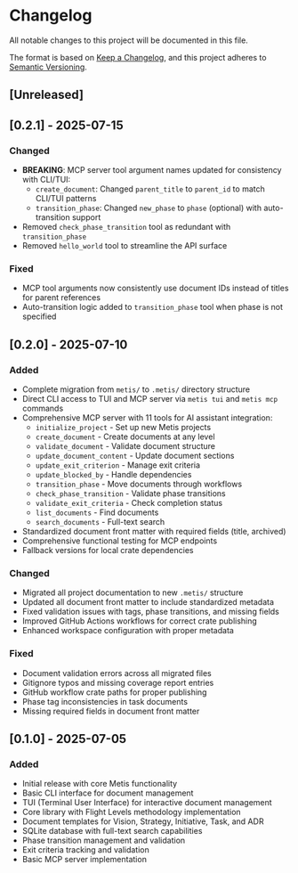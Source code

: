 # Changelog

All notable changes to this project will be documented in this file.

The format is based on [Keep a Changelog](https://keepachangelog.com/en/1.0.0/),
and this project adheres to [Semantic Versioning](https://semver.org/spec/v2.0.0.html).

## [Unreleased]

## [0.2.1] - 2025-07-15

### Changed
- **BREAKING**: MCP server tool argument names updated for consistency with CLI/TUI:
  - `create_document`: Changed `parent_title` to `parent_id` to match CLI/TUI patterns
  - `transition_phase`: Changed `new_phase` to `phase` (optional) with auto-transition support
- Removed `check_phase_transition` tool as redundant with `transition_phase`
- Removed `hello_world` tool to streamline the API surface

### Fixed
- MCP tool arguments now consistently use document IDs instead of titles for parent references
- Auto-transition logic added to `transition_phase` tool when phase is not specified

## [0.2.0] - 2025-07-10

### Added
- Complete migration from `metis/` to `.metis/` directory structure
- Direct CLI access to TUI and MCP server via `metis tui` and `metis mcp` commands
- Comprehensive MCP server with 11 tools for AI assistant integration:
  - `initialize_project` - Set up new Metis projects
  - `create_document` - Create documents at any level
  - `validate_document` - Validate document structure
  - `update_document_content` - Update document sections
  - `update_exit_criterion` - Manage exit criteria
  - `update_blocked_by` - Handle dependencies
  - `transition_phase` - Move documents through workflows
  - `check_phase_transition` - Validate phase transitions
  - `validate_exit_criteria` - Check completion status
  - `list_documents` - Find documents
  - `search_documents` - Full-text search
- Standardized document front matter with required fields (title, archived)
- Comprehensive functional testing for MCP endpoints
- Fallback versions for local crate dependencies

### Changed
- Migrated all project documentation to new `.metis/` structure
- Updated all document front matter to include standardized metadata
- Fixed validation issues with tags, phase transitions, and missing fields
- Improved GitHub Actions workflows for correct crate publishing
- Enhanced workspace configuration with proper metadata

### Fixed
- Document validation errors across all migrated files
- Gitignore typos and missing coverage report entries
- GitHub workflow crate paths for proper publishing
- Phase tag inconsistencies in task documents
- Missing required fields in document front matter

## [0.1.0] - 2025-07-05

### Added
- Initial release with core Metis functionality
- Basic CLI interface for document management
- TUI (Terminal User Interface) for interactive document management
- Core library with Flight Levels methodology implementation
- Document templates for Vision, Strategy, Initiative, Task, and ADR
- SQLite database with full-text search capabilities
- Phase transition management and validation
- Exit criteria tracking and validation
- Basic MCP server implementation